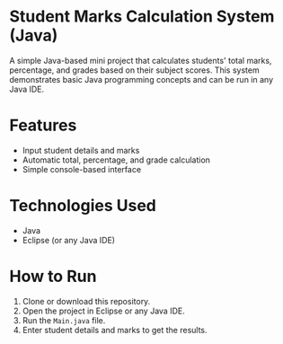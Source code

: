 # Student Marks Calculation System (Java)

A simple Java-based mini project that calculates students' total marks, percentage, and grades based on their subject scores. This system demonstrates basic Java programming concepts and can be run in any Java IDE.

# Features
- Input student details and marks
- Automatic total, percentage, and grade calculation
- Simple console-based interface

# Technologies Used
- Java
- Eclipse (or any Java IDE)

# How to Run
1. Clone or download this repository.
2. Open the project in Eclipse or any Java IDE.
3. Run the `Main.java` file.
4. Enter student details and marks to get the results.

